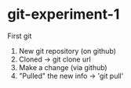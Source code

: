 # git-experiment-1

First git

1. New git repository (on github)
2. Cloned -> git clone url
3. Make a change (via github)
4. "Pulled" the new info -> 'git pull'